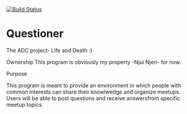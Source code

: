 [![Build Status](https://travis-ci.com/NjuiNjeri/Questionerapi.svg?branch=Develop)](https://travis-ci.com/NjuiNjeri/Questionerapi)

# Questioner
The ADC project- Life and Death :)

Ownership
 This program is obviously my property -Njui Njeri- for now.
 
Purpose

This program is meant to provide an environment in which people with common interests can share their knowlwedge and organize meetups.
Users will be able to post questions and receive answersfrom specific meetup topics. 



